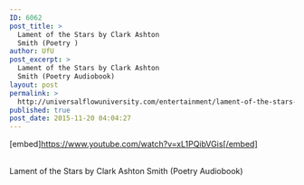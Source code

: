 ```yaml
---
ID: 6062
post_title: >
  Lament of the Stars by Clark Ashton
  Smith (Poetry )
author: UfU
post_excerpt: >
  Lament of the Stars by Clark Ashton
  Smith (Poetry Audiobook)
layout: post
permalink: >
  http://universalflowuniversity.com/entertainment/lament-of-the-stars-by-clark-ashton-smith-poetry/
published: true
post_date: 2015-11-20 04:04:27
---
```

[embed]https://www.youtube.com/watch?v=xL1PQibVGis[/embed]</br></br>
<p>Lament of the Stars by Clark Ashton Smith (Poetry Audiobook)</p>